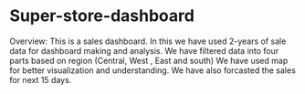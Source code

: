 # Super-store-dashboard

Overview:
This is a sales dashboard.
In this we have used 2-years of sale data for dashboard making and analysis.
We have filtered data into four parts based on region (Central, West , East and south)
We have used map for better visualization and understanding.
We have also forcasted the sales for next 15 days. 
